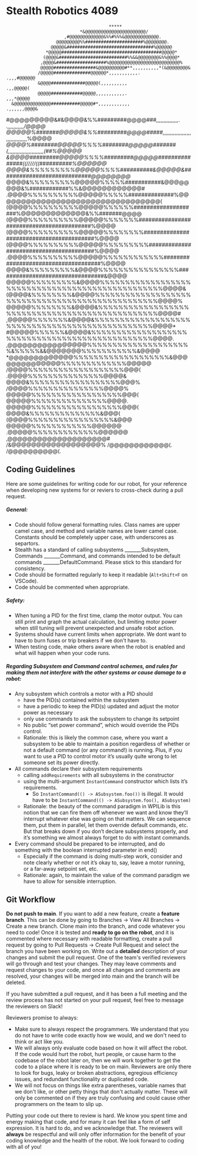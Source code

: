 # Stealth Robotics 4089
                                           *****                                
                                *&@@@@@@@@@@@@@@@@@@@@@@@/                      
                          ,#@@@@@@@@@@@@@&%%#%%%&@@@@@@@@@@@@@.                 
                       @@@@@@@@@%%######################%@@@@@@@@.              
                     @@@@@&#################################%@@@@@@             
                   *@@@@@######################################@@@@@*           
                  (@@@@&##########################%%&&@@@@@@@@&%%@@@@*          
                 ,@@@@&###################%@@@@@@@@@@@@@@@@@@@@@@@@@@@%         
                 @@@@@################&@@@@@@@@@@#**,,,,,,,,,,*(&@@@@@@@@&      
                /@@@@@##############@@@@@@*,,,,,,,,,,,.          .,,,#@@@@@@    
                &@@@@#############@@@@@(,,,,,,,,,,                   .,,@@@@@(  
                @@@@@############@@@@@,,,,,,,,,,,.                    ,,,*@@@@@ 
      &@@@@@@@@@@@@@@###########@@@@@#*,,,,,,,,,,,,                 .,,,,,,@@@@&
   #@@@@@@@@@&#&@@@@&%%#########@@@@###*,,,,,,,,,,,,,,,.       .,,,,,,,,,,,/@@@@
  @@@@@%#######@@@@@&%%#########@@@@#####*,,,,,,,,,,,,,,,,,,,,,,,,,,,,,,,,,%@@@@
 *@@@@%########@@@@@%%%%########@@@@@#######(*,,,,,,,,,,,,,,,,,,,,,,,,*(##%@@@@@
 &@@@@#########@@@@@%%%%#########@@@@@###############((/////((##########%@@@@@@ 
 @@@@&%%%%%%%%%@@@@@%%%%##########&@@@@@&############################@@@@@@@@*  
 @@@@&%%%%%%%%%@@@@@%%%%%###########&@@@@@@@@&%############%%&@@@@@@@@@@@@#     
.@@@@%%%%%%%%%%@@@@@%%%%%##############%@@@@@@@@@@@@@@@@@@@@@@@@@@@@@@@@@(      
(@@@@%%%%%%%%%%@@@@@%%%%%%####################%@@@@@@@@@@@@@&%%#######@@@@      
(@@@@%%%%%%%%%%@@@@@%%%%%%%##########################################%@@@@      
(@@@@%%%%%%%%%%@@@@@%%%%%%%%#########################################%@@@@      
(@@@@%%%%%%%%%%@@@@@%%%%%%%%%########################################%@@@@      
.@@@@%%%%%%%%%%@@@@@%%%%%%%%%%%%#####################################%@@@@      
 @@@@&%%%%%%%%%&@@@@%%%%%%%%%%%%%%%%#################################&@@@@      
 @@@@@%%%%%%%%%&@@@@%%%%%%%%%%%%%%%%%%%%%%%%%%%%%%%%%%%%%%%%%%%%%%%%%@@@@&      
 (@@@@&%%%%%%%%&@@@@%%%%%%%%%%%%%%%%%%%%%%%%%%%%%%%%%%%%%%%%%%%%%%%%%@@@@%      
  @@@@@%%%%%%%%&@@@@&%%%%%%%%%%%%%%%%%%%%%%%%%%%%%%%%%%%%%%%%%%%%%%%%@@@@#      
  ,@@@@@%%%%%%%&@@@@&%%%%%%%%%%%%%%%%%%%%%%%%%%%%%%%%%%%%%%%%%%%%%%%%@@@@*      
   #@@@@@%%%%%%&@@@@&%%%%%%%%%%%%%%%%%%%%%%%%%%%%%%%%%%%%%%%%%%%%%%%%@@@@.      
    ,@@@@@@@@@@@@@@@@%%%%%%%%%%%%%%%%%%%%%&%%%%%&&@@@@@@@%%%%%%%%%%%&@@@@       
       *@@@@@@@@@@@@@%%%%%%%%%%%%%%%%%%%&@@@@@@@@@@@@@@%%%%%%%%%%%%%@@@@@       
                /@@@@%%%%%%%%%%%%%%%%%%%@@@(    .@@@@%%%%%%%%%%%%%%%@@@@&       
                 @@@@&%%%%%%%%%%%%%%%%%%@@@%    /@@@@%%%%%%%%%%%%%%%@@@@%       
                 @@@@@%%%%%%%%%%%%%%%%%%@@@(    @@@@@%%%%%%%%%%%%%%%@@@@.       
                 @@@@@%%%%%%%%%%%%%%%%%%@@@(    @@@@&%%%%%%%%%%%%%%&@@@(        
                 (@@@@%%%%%%%%%%%%%%%%%&@@@     @@@@@%%%%%%%%%%%%@@@@@@         
                 .@@@@@%%%%%%%%%%%%%@@@@@@      ,@@@@@@@@@@@@@@@@@@@@#          
                   /&@@@@@@@@@@@@@@@@@@%           /@@@@@@@@@@@@(.              
                        /@@@@@@@@@@(.             
## Coding Guidelines
Here are some guidelines for writing code for our robot, for your reference when developing new systems for or reviers to cross-check during a pull request.
##### General:
- Code should follow general formatting rules. Class names are upper camel case, and method and variable names are lower camel case. Constants should be completely upper case, with underscores as separtors.
- Stealth has a standard of calling subsystems _______Subsystem, Commands _______Command, and commands intended to be default commands _______DefaultCommand. Please stick to this standard for consistency.
- Code should be formatted regularly to keep it readable (`Alt+Shift+F` on VSCode).
- Code should be commented when appropriate. 
##### Safety:
- When tuning a PID for the first time, clamp the motor output. You can still print and graph the actual calculation, but limiting motor power when still tuning will prevent unexpected and unsafe robot action.
- Systems should have current limits when appropriate. We dont want to have to burn fuses or trip breakers if we don't have to.
- When testing code, make others aware when the robot is enabled and what will happen when your code runs.
##### Regarding Subsystem and Command control schemes, and rules for making them not interfere with the other systems or cause damage to a robot:
- Any subsystem which controls a motor with a PID should
    - have the PID(s) contained within the subsystem
    - have a periodic to keep the PID(s) updated and adjust the motor power as necessary
    - only use commands to ask the subsystem to change its setpoint
    - No public “set power command”, which would override the PIDs control.
    - Rationale: this is likely the common case, where you want a subsystem to be able to maintain a position regardless of whether or not a default command (or any command!) is running. Plus, if you want to use a PID to control motor it’s usually quite wrong to let someone set its power directly.
- All commands declare their subsystem requirements
    - calling `addRequirements` with all subsystems in the constructor
    - using the multi-argument `InstantCommand` constructor which lists it’s requirements.
        - So `InstantCommand(() -> ASubsystem.foo())` is illegal. It would have to be `InstantCommand(() -> ASubsystem.foo(), ASubsystem)`
    - Rationale: the beauty of the command paradigm in WPILib is this notion that we can fire them off whenever we want and know they’ll interrupt whatever else was going on that matters. We can sequence them, put them in parallel, let them override default commands, etc. But that breaks down if you don’t declare subsystems properly, and it’s something we almost always forget to do with instant commands.
- Every command should be prepared to be interrupted, and do something with the boolean interrupted parameter in end()
    - Especially if the command is doing multi-step work, consider and note clearly whether or not it’s okay to, say, leave a motor running, or a far-away setpoint set, etc.
    - Rationale: again, to maintain the value of the command paradigm we have to allow for sensible interruption.
## Git Workflow
**Do not push to main**. If you want to add a new feature, create a **feature branch**. This can be done by going to Branches -> View All Branches -> Create a new branch. Clone main into the branch, and code whatever you need to code! Once it is tested and **ready to go on the robot**, and it is commented where necessary with readable formatting, create a pull request by going to Pull Requests -> Create Pull Request and select the branch you have been working on. Write out a **detailed** description of your changes and submit the pull request. One of the team's verified reviewers will go through and test your changes. They may leave comments and request changes to your code, and once all changes and comments are resolved, your changes will be merged into main and the branch will be deleted.

If you have submitted a pull request, and it has been a full meeting and the review process has not started on your pull request, feel free to message the reviewers on Slack!

Reviewers promise to always:
- Make sure to always respect the programmers. We understand that you do not have to write code exactly how we would, and we don't need to think or act like you.
- We will always only evaluate code based on how it will affect the robot. If the code would hurt the robot, hurt people, or cause harm to the codebase of the robot later on, then we will work together to get the code to a place where it is ready to be on main. Reviewers are only there to look for bugs, leaky or broken abstractions, egregious efficiency issues, and redundant functionality or duplicated code.
- We will not focus on things like extra parentheses, variable names that we don't like, or other petty things that don't actually matter. These will only be commented on if they are truly confusing and could cause other programmers on the team to slip up. 

Putting your code out there to review is hard. We know you spent time and energy making that code, and for many it can feel like a form of self expression. It is hard to do, and we acknowledge that. The reviewers will **always** be respectful and will only offer information for the benefit of your coding knowledge and the health of the robot. We look forward to coding with all of you!
